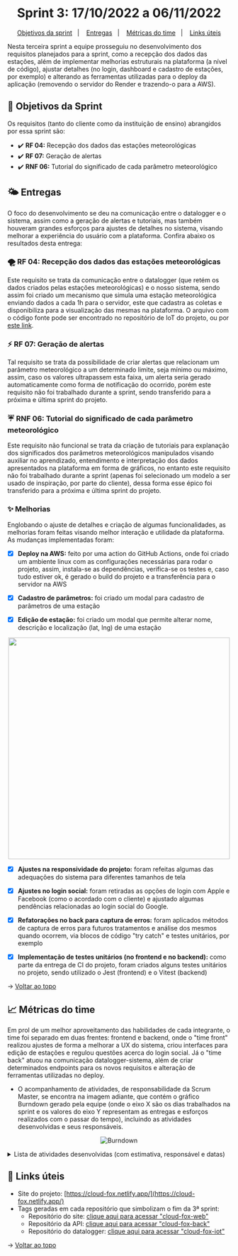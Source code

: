 <span id="topo">

<h1 align="center">Sprint 3: 17/10/2022 a 06/11/2022</h1>

<p align="center">
    <a href="#objetivos">Objetivos da sprint</a> &nbsp |&nbsp &nbsp
    <a href="#entregas">Entregas</a> &nbsp |&nbsp &nbsp
    <a href="#metricas">Métricas do time</a> &nbsp |&nbsp &nbsp
    <a href="#links">Links úteis</a>
</p>

Nesta terceira sprint a equipe prosseguiu no desenvolvimento dos requisitos planejados para a sprint, como a recepção dos dados das estações, além de implementar melhorias estruturais na plataforma (a nível de código), ajustar detalhes (no login, dashboard e cadastro de estações, por exemplo) e alterando as ferramentas utilizadas para o deploy da aplicação (removendo o servidor do Render e trazendo-o para a AWS).

<span id="objetivos">
    
## :dart: Objetivos da Sprint
Os requisitos (tanto do cliente como da instituição de ensino) abrangidos por essa sprint são:

- :heavy_check_mark: **RF 04:** Recepção dos dados das estações meteorológicas
- :heavy_check_mark: **RF 07:** Geração de alertas
- :heavy_check_mark: **RNF 06:** Tutorial do significado de cada parâmetro meteorológico

<span id="entregas">
        
## 🌤 Entregas
O foco do desenvolvimento se deu na comunicação entre o datalogger e o sistema, assim como a geração de alertas e tutoriais, mas também houveram grandes esforços para ajustes de detalhes no sistema, visando melhorar a experiência do usuário com a plataforma. Confira abaixo os resultados desta entrega:

### 🌪 RF 04: Recepção dos dados das estações meteorológicas

Este requisito se trata da comunicação entre o datalogger (que retém os dados criados pelas estações meteorológicas) e o nosso sistema, sendo assim foi criado um mecanismo que simula uma estação meteorológica enviando dados a cada 1h para o servidor, este que cadastra as coletas e disponibiliza para a visualização das mesmas na plataforma. O arquivo com o código fonte pode ser encontrado no repositório de IoT do projeto, ou por [este link](https://github.com/The-Bugger-Ducks/cloud-fox-iot).

### ⚡️ RF 07: Geração de alertas

Tal requisito se trata da possibilidade de criar alertas que relacionam um parâmetro meteorológico a um determinado limite, seja mínimo ou máximo, assim, caso os valores ultrapassem esta faixa, um alerta seria gerado automaticamente como forma de notificação do ocorrido, porém este requisito não foi trabalhado durante a sprint, sendo transferido para a próxima e última sprint do projeto.

### ☔️ RNF 06: Tutorial do significado de cada parâmetro meteorológico

Este requisito não funcional se trata da criação de tutoriais para explanação dos significados dos parâmetros meteorológicos manipulados visando auxiliar no aprendizado, entendimento e interpretação dos dados apresentados na plataforma em forma de gráficos, no entanto este requisito não foi trabalhado durante a sprint (apenas foi selecionado um modelo a ser usado de inspiração, por parte do cliente), dessa forma esse épico foi transferido para a próxima e última sprint do projeto.

### ✨ Melhorias

Englobando o ajuste de detalhes e criação de algumas funcionalidades, as melhorias foram feitas visando melhor interação e utilidade da plataforma. As mudanças implementadas foram:

- [x] **Deploy na AWS:** feito por uma action do GitHub Actions, onde foi criado um ambiente linux com as configurações necessárias para rodar o projeto, assim, instala-se as dependências, verifica-se os testes e, caso tudo estiver ok, é gerado o build do projeto e a transferência para o servidor na AWS

- [x] **Cadastro de parâmetros:** foi criado um modal para cadastro de parâmetros de uma estação

- [x] **Edição de estação:** foi criado um modal que permite alterar nome, descrição e localização (lat, lng) de uma estação
<div align="center"><img src="https://user-images.githubusercontent.com/69374340/200198402-7c070ea3-ad9f-4667-9ecb-656f6f86922c.png" width="500px"></img></div>

- [x] **Ajustes na responsividade do projeto:** foram refeitas algumas das adequações do sistema para diferentes tamanhos de tela

- [x] **Ajustes no login social:** foram retiradas as opções de login com Apple e Facebook (como o acordado com o cliente) e ajustado algumas pendências relacionadas ao login social do Google.

- [x] **Refatorações no back para captura de erros:** foram aplicados métodos de captura de erros para futuros tratamentos e análise dos mesmos quando ocorrem, via blocos de código "try catch" e testes unitários, por exemplo

- [x] **Implementação de testes unitários (no frontend e no backend):** como parte da entrega de CI do projeto, foram criados alguns testes unitários no projeto, sendo utilizado o Jest (frontend) e o Vitest (backend)

→ [Voltar ao topo](#topo)

<span id="metricas">
    
## :chart_with_upwards_trend: Métricas do time
Em prol de um melhor aproveitamento das habilidades de cada integrante, o time foi separado em duas frentes: frontend e backend, onde o "time front" realizou ajustes de forma a melhorar a UX do sistema, criou interfaces para edição de estações e regulou questões acerca do login social. Já o "time back" atuou na comunicação datalogger-sistema, além de criar determinados endpoints para os novos requisitos e alteração de ferramentas utilizadas no deploy. 
- O acompanhamento de atividades, de responsabilidade da Scrum Master, se encontra na imagem adiante, que contém o gráfico Burndown gerado pela equipe (onde o eixo X são os dias trabalhados na sprint e os valores do eixo Y representam as entregas e esforços realizados com o passar do tempo), incluindo as atividades desenvolvidas e seus responsáveis.
    
<div align="center">
    
![Burndown](https://user-images.githubusercontent.com/69374340/200199172-3dec9445-2544-48e0-870e-bd013bbc23d5.png)
</div>

<details>
 <summary>Lista de atividades desenvolvidas (com estimativa, responsável e datas)</summary>
 <br>
<div align="center">
 
![Tarefas](https://user-images.githubusercontent.com/69374340/200199416-b8054dbe-26fc-47cf-9077-d1dfe7840239.png)
</div>
</details>
    
<span id="links">
    
## :link: Links úteis

- Site do projeto: [https://cloud-fox.netlify.app/](https://cloud-fox.netlify.app/)
- Tags geradas em cada repositório que simbolizam o fim da 3ª sprint:
  - Repositório do site: [clique aqui para acessar "cloud-fox-web"](https://github.com/The-Bugger-Ducks/cloud-fox-web)
  - Repositório da API: [clique aqui para acessar "cloud-fox-back"](https://github.com/The-Bugger-Ducks/cloud-fox-back)
  - Repositório do datalogger: [clique aqui para acessar "cloud-fox-iot"](https://github.com/The-Bugger-Ducks/cloud-fox-iot)

→ [Voltar ao topo](#topo)
